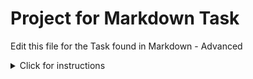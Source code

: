 # Project for Markdown Task

Edit this file for the Task found in Markdown - Advanced

<details>
<summary>Click for instructions</summary>
  
  <ol>
  <li>**Install python3** (https://www.python.org/downloads/)</li>
  <li>**Install pip3** - using the command sudo apt install python-pip</li>
  <li>**Pip install virtualenv** -with the command pip3 install virtualenv</li>
  <li>**Create your virtual environment** - using the command virtualenv venv</li>
  <li>**make sure you are working inside of it** - with the command source venv/bin/activate</li>
  <li>**Install the pip dependencies file** using pip3 install -r pip_dependencies.txt</li>
  <li>**Run the python program** - using command python3 pass_gen.py</li>
  </ol>
</details>

